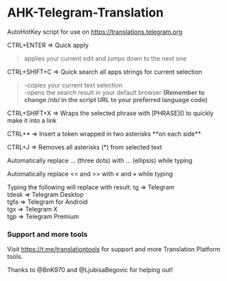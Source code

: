 # AHK-Telegram-Translation
AutoHotKey script for use on https://translations.telegram.org

CTRL+ENTER => Quick apply
>applies your current edit and jumps down to the next one

CTRL+SHIFT+C => Quick search all apps strings for current selection  
>-copies your current text selection  
-opens the search result in your default browser
<b> (Remember to change /nb/ in the script URL to your preferred language code)</b>

CTRL+SHIFT+X => Wraps the selected phrase with \[PHRASE\]() to quickly make it into a link

CTRL+* => Insert a token wrapped in two asterisks \*\*on each side**

CTRL+J => Removes all asterisks (*) from selected text

Automatically replace ... (three dots) with … (ellipsis) while typing

Automatically replace << and >> with « and » while typing

Typing the following will replace with result:
tg => Telegram  
tdesk => Telegram Desktop  
tgfa => Telegram for Android  
tgx => Telegram X  
tgp => Telegram Premium  


### Support and more tools
Visit https://t.me/translationtools for support and more Translation Platform tools.

Thanks to @BnK970 and @LjubisaBegovic for helping out!
